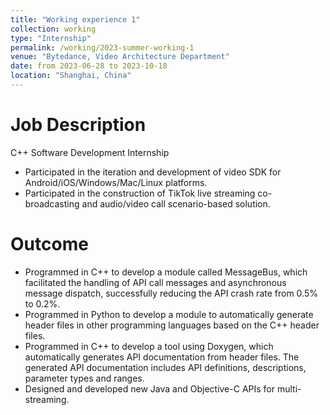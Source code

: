 ```yaml
---
title: "Working experience 1"
collection: working
type: "Internship"
permalink: /working/2023-summer-working-1
venue: "Bytedance, Video Architecture Department"
date: from 2023-06-28 to 2023-10-18
location: "Shanghai, China"
---
```


Job Description
======
C++ Software Development Internship
* Participated in the iteration and development of video SDK for Android/iOS/Windows/Mac/Linux platforms.
* Participated in the construction of TikTok live streaming co-broadcasting and audio/video call scenario-based solution.

Outcome
======
* Programmed in C++ to develop a module called MessageBus, which facilitated the handling of API call messages and asynchronous message dispatch, successfully reducing the API crash rate from 0.5% to 0.2%.
* Programmed in Python to develop a module to automatically generate header files in other programming languages based on the C++ header files.
* Programmed in C++ to develop a tool using Doxygen, which automatically generates API documentation from header files. The generated API documentation includes API definitions, descriptions, parameter types and ranges.
* Designed and developed new Java and Objective-C APIs for multi-streaming.